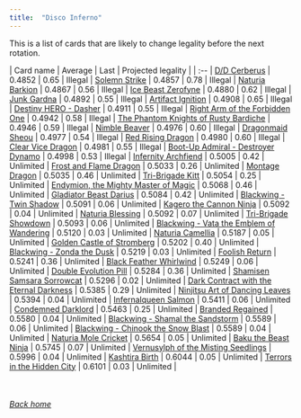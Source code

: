 ```yaml
---
title:  "Disco Inferno"
---
```


This is a list of cards that are likely to change legality before the next rotation.

| Card name | Average | Last | Projected legality |
| :-- |
[D/D Cerberus](https://db.ygoprodeck.com/card/?search=D/D%20Cerberus) | 0.4852 | 0.65 | Illegal |
[Solemn Strike](https://db.ygoprodeck.com/card/?search=Solemn%20Strike) | 0.4857 | 0.78 | Illegal |
[Naturia Barkion](https://db.ygoprodeck.com/card/?search=Naturia%20Barkion) | 0.4867 | 0.56 | Illegal |
[Ice Beast Zerofyne](https://db.ygoprodeck.com/card/?search=Ice%20Beast%20Zerofyne) | 0.4880 | 0.62 | Illegal |
[Junk Gardna](https://db.ygoprodeck.com/card/?search=Junk%20Gardna) | 0.4892 | 0.55 | Illegal |
[Artifact Ignition](https://db.ygoprodeck.com/card/?search=Artifact%20Ignition) | 0.4908 | 0.65 | Illegal |
[Destiny HERO - Dasher](https://db.ygoprodeck.com/card/?search=Destiny%20HERO%20-%20Dasher) | 0.4911 | 0.55 | Illegal |
[Right Arm of the Forbidden One](https://db.ygoprodeck.com/card/?search=Right%20Arm%20of%20the%20Forbidden%20One) | 0.4942 | 0.58 | Illegal |
[The Phantom Knights of Rusty Bardiche](https://db.ygoprodeck.com/card/?search=The%20Phantom%20Knights%20of%20Rusty%20Bardiche) | 0.4946 | 0.59 | Illegal |
[Nimble Beaver](https://db.ygoprodeck.com/card/?search=Nimble%20Beaver) | 0.4976 | 0.60 | Illegal |
[Dragonmaid Sheou](https://db.ygoprodeck.com/card/?search=Dragonmaid%20Sheou) | 0.4977 | 0.54 | Illegal |
[Red Rising Dragon](https://db.ygoprodeck.com/card/?search=Red%20Rising%20Dragon) | 0.4980 | 0.60 | Illegal |
[Clear Vice Dragon](https://db.ygoprodeck.com/card/?search=Clear%20Vice%20Dragon) | 0.4981 | 0.55 | Illegal |
[Boot-Up Admiral - Destroyer Dynamo](https://db.ygoprodeck.com/card/?search=Boot-Up%20Admiral%20-%20Destroyer%20Dynamo) | 0.4998 | 0.53 | Illegal |
[Infernity Archfiend](https://db.ygoprodeck.com/card/?search=Infernity%20Archfiend) | 0.5005 | 0.42 | Unlimited |
[Frost and Flame Dragon](https://db.ygoprodeck.com/card/?search=Frost%20and%20Flame%20Dragon) | 0.5033 | 0.26 | Unlimited |
[Montage Dragon](https://db.ygoprodeck.com/card/?search=Montage%20Dragon) | 0.5035 | 0.46 | Unlimited |
[Tri-Brigade Kitt](https://db.ygoprodeck.com/card/?search=Tri-Brigade%20Kitt) | 0.5054 | 0.25 | Unlimited |
[Endymion, the Mighty Master of Magic](https://db.ygoprodeck.com/card/?search=Endymion,%20the%20Mighty%20Master%20of%20Magic) | 0.5068 | 0.46 | Unlimited |
[Gladiator Beast Darius](https://db.ygoprodeck.com/card/?search=Gladiator%20Beast%20Darius) | 0.5084 | 0.42 | Unlimited |
[Blackwing - Twin Shadow](https://db.ygoprodeck.com/card/?search=Blackwing%20-%20Twin%20Shadow) | 0.5091 | 0.06 | Unlimited |
[Kagero the Cannon Ninja](https://db.ygoprodeck.com/card/?search=Kagero%20the%20Cannon%20Ninja) | 0.5092 | 0.04 | Unlimited |
[Naturia Blessing](https://db.ygoprodeck.com/card/?search=Naturia%20Blessing) | 0.5092 | 0.07 | Unlimited |
[Tri-Brigade Showdown](https://db.ygoprodeck.com/card/?search=Tri-Brigade%20Showdown) | 0.5093 | 0.06 | Unlimited |
[Blackwing - Vata the Emblem of Wandering](https://db.ygoprodeck.com/card/?search=Blackwing%20-%20Vata%20the%20Emblem%20of%20Wandering) | 0.5120 | 0.03 | Unlimited |
[Naturia Camellia](https://db.ygoprodeck.com/card/?search=Naturia%20Camellia) | 0.5187 | 0.05 | Unlimited |
[Golden Castle of Stromberg](https://db.ygoprodeck.com/card/?search=Golden%20Castle%20of%20Stromberg) | 0.5202 | 0.40 | Unlimited |
[Blackwing - Zonda the Dusk](https://db.ygoprodeck.com/card/?search=Blackwing%20-%20Zonda%20the%20Dusk) | 0.5219 | 0.03 | Unlimited |
[Foolish Return](https://db.ygoprodeck.com/card/?search=Foolish%20Return) | 0.5241 | 0.36 | Unlimited |
[Black Feather Whirlwind](https://db.ygoprodeck.com/card/?search=Black%20Feather%20Whirlwind) | 0.5249 | 0.06 | Unlimited |
[Double Evolution Pill](https://db.ygoprodeck.com/card/?search=Double%20Evolution%20Pill) | 0.5284 | 0.36 | Unlimited |
[Shamisen Samsara Sorrowcat](https://db.ygoprodeck.com/card/?search=Shamisen%20Samsara%20Sorrowcat) | 0.5296 | 0.02 | Unlimited |
[Dark Contract with the Eternal Darkness](https://db.ygoprodeck.com/card/?search=Dark%20Contract%20with%20the%20Eternal%20Darkness) | 0.5385 | 0.29 | Unlimited |
[Ninjitsu Art of Dancing Leaves](https://db.ygoprodeck.com/card/?search=Ninjitsu%20Art%20of%20Dancing%20Leaves) | 0.5394 | 0.04 | Unlimited |
[Infernalqueen Salmon](https://db.ygoprodeck.com/card/?search=Infernalqueen%20Salmon) | 0.5411 | 0.06 | Unlimited |
[Condemned Darklord](https://db.ygoprodeck.com/card/?search=Condemned%20Darklord) | 0.5463 | 0.25 | Unlimited |
[Branded Regained](https://db.ygoprodeck.com/card/?search=Branded%20Regained) | 0.5580 | 0.04 | Unlimited |
[Blackwing - Shamal the Sandstorm](https://db.ygoprodeck.com/card/?search=Blackwing%20-%20Shamal%20the%20Sandstorm) | 0.5589 | 0.06 | Unlimited |
[Blackwing - Chinook the Snow Blast](https://db.ygoprodeck.com/card/?search=Blackwing%20-%20Chinook%20the%20Snow%20Blast) | 0.5589 | 0.04 | Unlimited |
[Naturia Mole Cricket](https://db.ygoprodeck.com/card/?search=Naturia%20Mole%20Cricket) | 0.5654 | 0.05 | Unlimited |
[Baku the Beast Ninja](https://db.ygoprodeck.com/card/?search=Baku%20the%20Beast%20Ninja) | 0.5745 | 0.07 | Unlimited |
[Vernusylph of the Misting Seedlings](https://db.ygoprodeck.com/card/?search=Vernusylph%20of%20the%20Misting%20Seedlings) | 0.5996 | 0.04 | Unlimited |
[Kashtira Birth](https://db.ygoprodeck.com/card/?search=Kashtira%20Birth) | 0.6044 | 0.05 | Unlimited |
[Terrors in the Hidden City](https://db.ygoprodeck.com/card/?search=Terrors%20in%20the%20Hidden%20City) | 0.6101 | 0.03 | Unlimited |

<br>

###### [Back home](index)